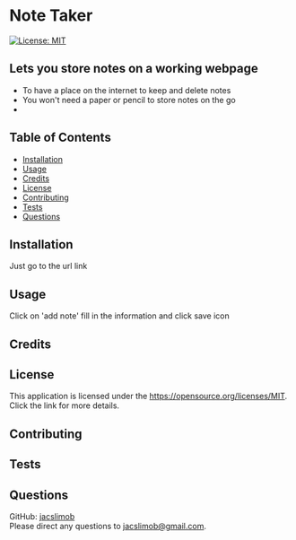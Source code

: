 # Note Taker
[![License: MIT](https://img.shields.io/badge/License-MIT-yellow.svg)](https://opensource.org/licenses/MIT)
## Lets you store notes on a working webpage
               
  - To have a place on the internet to keep and delete notes
  - You won't need a paper or pencil to store notes on the go
  - 
        
## Table of Contents        
        
- [Installation](#installation)
- [Usage](#usage)
- [Credits](#credits)
- [License](#license)
- [Contributing](#contributing) 
- [Tests](#tests) 
- [Questions](#questions)
        
## Installation
        
Just go to the url link
        
## Usage
        
Click on 'add note' fill in the information and click save icon
        
## Credits
        

        
## License

This application is licensed under the https://opensource.org/licenses/MIT. Click the link for more details.
  
        
## Contributing
        


## Tests



## Questions

GitHub: [jacslimob](https://github.com/jacslimob)   
Please direct any questions to [jacslimob@gmail.com](mailto:jacslimob@gmail.com).
